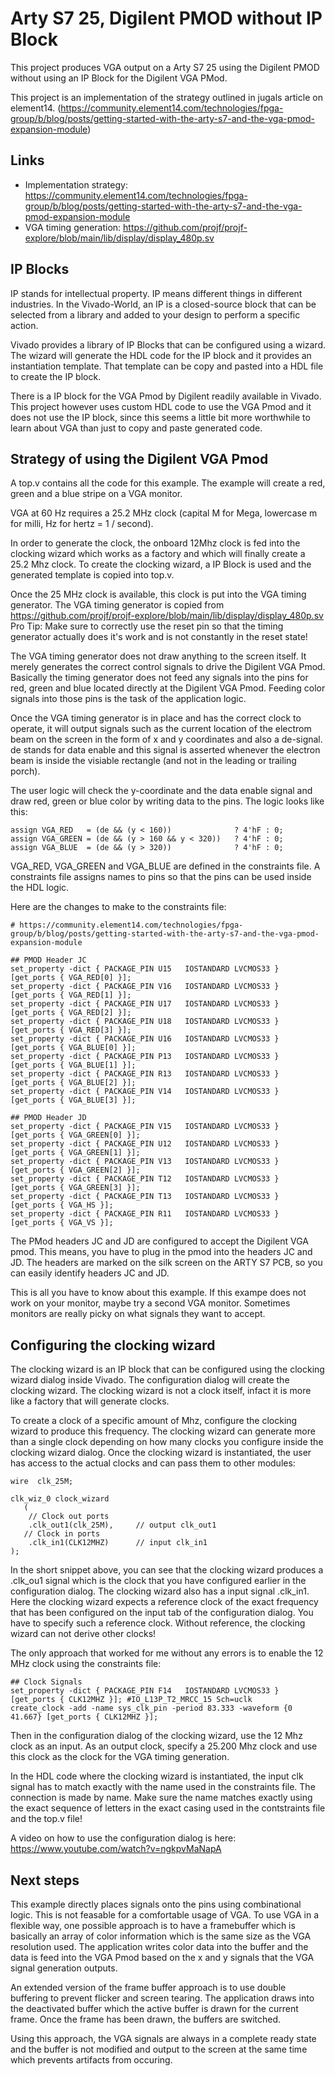 # Arty S7 25, Digilent PMOD without IP Block

This project produces VGA output on a Arty S7 25 using the Digilent PMOD without using an IP Block for the Digilent VGA PMod.

This project is an implementation of the strategy outlined in jugals article on element14. (https://community.element14.com/technologies/fpga-group/b/blog/posts/getting-started-with-the-arty-s7-and-the-vga-pmod-expansion-module)

## Links

* Implementation strategy: https://community.element14.com/technologies/fpga-group/b/blog/posts/getting-started-with-the-arty-s7-and-the-vga-pmod-expansion-module
* VGA timing generation: https://github.com/projf/projf-explore/blob/main/lib/display/display_480p.sv

## IP Blocks

IP stands for intellectual property. IP means different things in different industries.
In the Vivado-World, an IP is a closed-source block that can be selected from a library
and added to your design to perform a specific action.

Vivado provides a library of IP Blocks that can be configured using a wizard.
The wizard will generate the HDL code for the IP block and it provides an instantiation template.
That template can be copy and pasted into a HDL file to create the IP block.

There is a IP block for the VGA Pmod by Digilent readily available in Vivado.
This project however uses custom HDL code to use the VGA Pmod and it does not use the IP block,
since this seems a little bit more worthwhile to learn about VGA than just to copy and paste generated code.

## Strategy of using the Digilent VGA Pmod

A top.v contains all the code for this example. The example will create a red, green and a blue stripe
on a VGA monitor.

VGA at 60 Hz requires a 25.2 MHz clock (capital M for Mega, lowercase m for milli, Hz for hertz = 1 / second).

In order to generate the clock, the onboard 12Mhz clock is fed into the clocking wizard which works as a factory
and which will finally create a 25.2 Mhz clock. To create the clocking wizard, a IP Block is used and the generated 
template is copied into top.v.

Once the 25 MHz clock is available, this clock is put into the VGA timing generator.
The VGA timing generator is copied from https://github.com/projf/projf-explore/blob/main/lib/display/display_480p.sv
Pro Tip: Make sure to correctly use the reset pin so that the timing generator actually does it's work and is not 
constantly in the reset state!

The VGA timing generator does not draw anything to the screen itself. It merely generates the correct control signals 
to drive the Digilent VGA Pmod. Basically the timing generator does not feed any signals into the pins for red, green 
and blue located directly at the Digilent VGA Pmod. Feeding color signals into those pins is the task of the application
logic.

Once the VGA timing generator is in place and has the correct clock to operate, it will output signals such as the current
location of the electrom beam on the screen in the form of x and y coordinates and also a de-signal. de stands for 
data enable and this signal is asserted whenever the electron beam is inside the visiable rectangle (and not in the 
leading or trailing porch).

The user logic will check the y-coordinate and the data enable signal and draw red, green or blue color by writing
data to the pins. The logic looks like this:

```
assign VGA_RED   = (de && (y < 160))              ? 4'hF : 0;
assign VGA_GREEN = (de && (y > 160 && y < 320))   ? 4'hF : 0;
assign VGA_BLUE  = (de && (y > 320))              ? 4'hF : 0;
```

VGA_RED, VGA_GREEN and VGA_BLUE are defined in the constraints file. A constraints file assigns names to pins so that
the pins can be used inside the HDL logic.

Here are the changes to make to the constraints file:

```
# https://community.element14.com/technologies/fpga-group/b/blog/posts/getting-started-with-the-arty-s7-and-the-vga-pmod-expansion-module

## PMOD Header JC
set_property -dict { PACKAGE_PIN U15   IOSTANDARD LVCMOS33 } [get_ports { VGA_RED[0] }];
set_property -dict { PACKAGE_PIN V16   IOSTANDARD LVCMOS33 } [get_ports { VGA_RED[1] }];
set_property -dict { PACKAGE_PIN U17   IOSTANDARD LVCMOS33 } [get_ports { VGA_RED[2] }];
set_property -dict { PACKAGE_PIN U18   IOSTANDARD LVCMOS33 } [get_ports { VGA_RED[3] }];
set_property -dict { PACKAGE_PIN U16   IOSTANDARD LVCMOS33 } [get_ports { VGA_BLUE[0] }];
set_property -dict { PACKAGE_PIN P13   IOSTANDARD LVCMOS33 } [get_ports { VGA_BLUE[1] }];
set_property -dict { PACKAGE_PIN R13   IOSTANDARD LVCMOS33 } [get_ports { VGA_BLUE[2] }];
set_property -dict { PACKAGE_PIN V14   IOSTANDARD LVCMOS33 } [get_ports { VGA_BLUE[3] }];

## PMOD Header JD
set_property -dict { PACKAGE_PIN V15   IOSTANDARD LVCMOS33 } [get_ports { VGA_GREEN[0] }];
set_property -dict { PACKAGE_PIN U12   IOSTANDARD LVCMOS33 } [get_ports { VGA_GREEN[1] }];
set_property -dict { PACKAGE_PIN V13   IOSTANDARD LVCMOS33 } [get_ports { VGA_GREEN[2] }];
set_property -dict { PACKAGE_PIN T12   IOSTANDARD LVCMOS33 } [get_ports { VGA_GREEN[3] }];
set_property -dict { PACKAGE_PIN T13   IOSTANDARD LVCMOS33 } [get_ports { VGA_HS }];
set_property -dict { PACKAGE_PIN R11   IOSTANDARD LVCMOS33 } [get_ports { VGA_VS }];
```

The PMod headers JC and JD are configured to accept the Digilent VGA pmod. This means, you have
to plug in the pmod into the headers JC and JD. The headers are marked on the silk screen 
on the ARTY S7 PCB, so you can easily identify headers JC and JD.

This is all you have to know about this example.
If this exampe does not work on your monitor, maybe try a second VGA monitor. Sometimes
monitors are really picky on what signals they want to accept.

## Configuring the clocking wizard

The clocking wizard is an IP block that can be configured using the clocking wizard dialog 
inside Vivado. The configuration dialog will create the clocking wizard. The clocking wizard
is not a clock itself, infact it is more like a factory that will generate clocks.

To create a clock of a specific amount of Mhz, configure the clocking wizard to produce this
frequency. The clocking wizard can generate more than a single clock depending on how many
clocks you configure inside the clocking wizard dialog. Once the clocking wizard is instantiated, 
the user has access to the actual clocks and can pass them to other modules:

```
wire  clk_25M;
    
clk_wiz_0 clock_wizard
   (
	// Clock out ports
	.clk_out1(clk_25M),     // output clk_out1
   // Clock in ports
	.clk_in1(CLK12MHZ)      // input clk_in1
);
```

In the short snippet above, you can see that the clocking wizard produces a .clk_ou1 signal which is
the clock that you have configured earlier in the configuration dialog. The clocking wizard also has
a input signal .clk_in1. Here the clocking wizard expects a reference clock of the exact frequency 
that has been configured on the input tab of the configuration dialog. You have to specify such a
reference clock. Without reference, the clocking wizard can not derive other clocks!

The only approach that worked for me without any errors is to enable the 
12 MHz clock using the constraints file:

```
## Clock Signals
set_property -dict { PACKAGE_PIN F14   IOSTANDARD LVCMOS33 } [get_ports { CLK12MHZ }]; #IO_L13P_T2_MRCC_15 Sch=uclk
create_clock -add -name sys_clk_pin -period 83.333 -waveform {0 41.667} [get_ports { CLK12MHZ }];
```

Then in the configuration dialog of the clocking wizard, use the 12 Mhz clock as an input.
As an output clock, specify a 25.200 Mhz clock and use this clock as the clock for the VGA timing generation.

In the HDL code where the clocking wizard is instantiated, the input clk signal has to match exactly 
with the name used in the constraints file. The connection is made by name. Make sure the name matches
exactly using the exact sequence of letters in the exact casing used in the contstraints file and the top.v file!

A video on how to use the configuration dialog is here: https://www.youtube.com/watch?v=ngkpvMaNapA

## Next steps

This example directly places signals onto the pins using combinational logic. This is not
feasable for a comfortable usage of VGA. To use VGA in a flexible way, one possible approach
is to have a framebuffer which is basically an array of color information which is the same
size as the VGA resolution used. The application writes color data into the buffer and 
the data is feed into the VGA Pmod based on the x and y signals that the VGA signal generation 
outputs.

An extended version of the frame buffer approach is to use double buffering to prevent flicker
and screen tearing. The application draws into the deactivated buffer which the active buffer
is drawn for the current frame. Once the frame has been drawn, the buffers are switched.

Using this approach, the VGA signals are always in a complete ready state and the buffer
is not modified and output to the screen at the same time which prevents artifacts from occuring.


